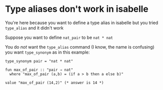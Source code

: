 # Type aliases don't work in isabelle

You're here because you want to define a type alias in isabelle but you tried `type_alias` and it didn't work

Suppose you want to define `nat_pair` to be `nat * nat`

You do _not_ want the `type_alias` command (I know, the name is confusing) you want `type_synonym` as in this example:

    type_synonym pair = "nat * nat"
    
    fun max_of_pair :: "pair ⇒ nat"
      where "max_of_pair (a,b) = (if a > b then a else b)"
    
    value "max_of_pair (14,2)" (* answer is 14 *)
